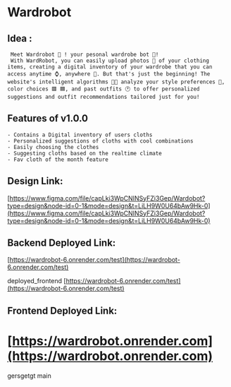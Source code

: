 # Wardrobot

## Idea :
     Meet Wardrobot 👗 ! your pesonal wardrobe bot 🤖!
     With WardRobot, you can easily upload photos 📸 of your clothing items, creating a digital inventory of your wardrobe that you can access anytime ⌚️, anywhere 🎢. But that's just the beginning! The website's intelligent algorithms 🤖✨ analyze your style preferences 👔, color choices 🟥 🟦, and past outfits 🕐 to offer personalized suggestions and outfit recommendations tailored just for you!

## Features of v1.0.0
    - Contains a Digital inventory of users cloths
    - Personalized suggestions of cloths with cool combinations
    - Easily choosing the clothes 
    - Suggesting cloths based on the realtime climate
    - Fav cloth of the month feature
    
## Design Link:

[https://www.figma.com/file/capLki3WpCNINSyFZi3Gep/Wardobot?type=design&node-id=0-1&mode=design&t=LiLH9W0U64bAw9Hk-0](https://www.figma.com/file/capLki3WpCNINSyFZi3Gep/Wardobot?type=design&node-id=0-1&mode=design&t=LiLH9W0U64bAw9Hk-0)

## Backend Deployed Link:
[https://wardrobot-6.onrender.com/test](https://wardrobot-6.onrender.com/test)

deployed_frontend
[https://wardrobot-6.onrender.com/test](https://wardrobot-6.onrender.com/test)

## Frontend Deployed Link:

[https://wardrobot.onrender.com](https://wardrobot.onrender.com)
=======
gersgetgt
main
